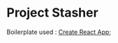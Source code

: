 # Project Stasher

Boilerplate used : [Create React App](https://github.com/facebook/create-react-app);
